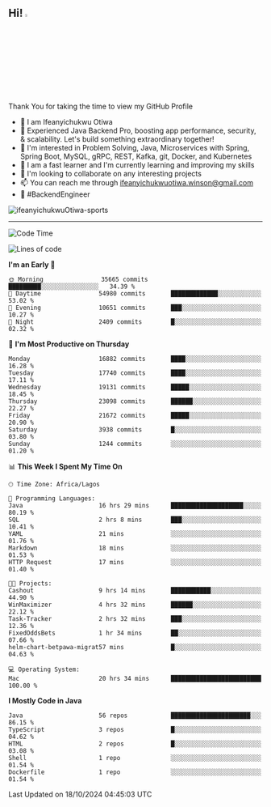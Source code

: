 <!-- BLOG-POST-LIST:START --><!-- BLOG-POST-LIST:END -->

## Hi! <img src="https://media.giphy.com/media/hvRJCLFzcasrR4ia7z/giphy.gif" width="4%"> 

Thank You for taking the time to view my GitHub Profile

- 👋 I am Ifeanyichukwu Otiwa
- 🚀 Experienced Java Backend Pro, boosting app performance, security, & scalability. Let's build something extraordinary together!
- 👀 I'm interested in Problem Solving, Java, Microservices with Spring, Spring Boot, MySQL, gRPC, REST, Kafka, git, Docker, and Kubernetes
- 🌱 I am a fast learner and I'm currently learning and improving my skills
- 💞️ I'm looking to collaborate on any interesting projects
- 📫 You can reach me through ifeanyichukwuotiwa.winson@gmail.com
- 🚀 #BackendEngineer

<p align="left" marginTop="10px"> <img src="https://komarev.com/ghpvc/?username=ifeanyichukwuOtiwa-sports&label=Profile%20views&color=0e75b6&style=for-the-badge" alt="ifeanyichukwuOtiwa-sports" /> </p>

***

<!--START_SECTION:waka-->
![Code Time](http://img.shields.io/badge/Code%20Time-2%2C995%20hrs%2036%20mins-blue)

![Lines of code](https://img.shields.io/badge/From%20Hello%20World%20I%27ve%20Written-25.2%20million%20lines%20of%20code-blue)

**I'm an Early 🐤** 

```text
🌞 Morning                35665 commits       █████████░░░░░░░░░░░░░░░░   34.39 % 
🌆 Daytime                54980 commits       █████████████░░░░░░░░░░░░   53.02 % 
🌃 Evening                10651 commits       ███░░░░░░░░░░░░░░░░░░░░░░   10.27 % 
🌙 Night                  2409 commits        █░░░░░░░░░░░░░░░░░░░░░░░░   02.32 % 
```
📅 **I'm Most Productive on Thursday** 

```text
Monday                   16882 commits       ████░░░░░░░░░░░░░░░░░░░░░   16.28 % 
Tuesday                  17740 commits       ████░░░░░░░░░░░░░░░░░░░░░   17.11 % 
Wednesday                19131 commits       █████░░░░░░░░░░░░░░░░░░░░   18.45 % 
Thursday                 23098 commits       ██████░░░░░░░░░░░░░░░░░░░   22.27 % 
Friday                   21672 commits       █████░░░░░░░░░░░░░░░░░░░░   20.90 % 
Saturday                 3938 commits        █░░░░░░░░░░░░░░░░░░░░░░░░   03.80 % 
Sunday                   1244 commits        ░░░░░░░░░░░░░░░░░░░░░░░░░   01.20 % 
```


📊 **This Week I Spent My Time On** 

```text
🕑︎ Time Zone: Africa/Lagos

💬 Programming Languages: 
Java                     16 hrs 29 mins      ████████████████████░░░░░   80.19 % 
SQL                      2 hrs 8 mins        ███░░░░░░░░░░░░░░░░░░░░░░   10.41 % 
YAML                     21 mins             ░░░░░░░░░░░░░░░░░░░░░░░░░   01.76 % 
Markdown                 18 mins             ░░░░░░░░░░░░░░░░░░░░░░░░░   01.53 % 
HTTP Request             17 mins             ░░░░░░░░░░░░░░░░░░░░░░░░░   01.40 % 

🐱‍💻 Projects: 
Cashout                  9 hrs 14 mins       ███████████░░░░░░░░░░░░░░   44.90 % 
WinMaximizer             4 hrs 32 mins       ██████░░░░░░░░░░░░░░░░░░░   22.12 % 
Task-Tracker             2 hrs 32 mins       ███░░░░░░░░░░░░░░░░░░░░░░   12.36 % 
FixedOddsBets            1 hr 34 mins        ██░░░░░░░░░░░░░░░░░░░░░░░   07.66 % 
helm-chart-betpawa-migrat57 mins             █░░░░░░░░░░░░░░░░░░░░░░░░   04.63 % 

💻 Operating System: 
Mac                      20 hrs 34 mins      █████████████████████████   100.00 % 
```

**I Mostly Code in Java** 

```text
Java                     56 repos            ██████████████████████░░░   86.15 % 
TypeScript               3 repos             █░░░░░░░░░░░░░░░░░░░░░░░░   04.62 % 
HTML                     2 repos             █░░░░░░░░░░░░░░░░░░░░░░░░   03.08 % 
Shell                    1 repo              ░░░░░░░░░░░░░░░░░░░░░░░░░   01.54 % 
Dockerfile               1 repo              ░░░░░░░░░░░░░░░░░░░░░░░░░   01.54 % 
```




 Last Updated on 18/10/2024 04:45:03 UTC
<!--END_SECTION:waka-->

<!--
<p align="center">
![trophy](https://github-profile-trophy.vercel.app/?username=ifeanyichukwuOtiwa-sports&theme=onedark) (https://github.com/ryo-ma/github-profile-trophy)
</p>
-->

<!---
ifeanyi-otiwa/ifeanyi-otiwa is a ✨ special ✨ repository because its `README.md` (this file) appears on your GitHub profile.
You can click the Preview link to take a look at your changes.
--->

